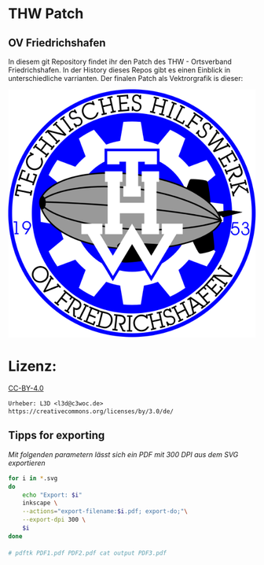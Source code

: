  THW Patch
===========
## OV Friedrichshafen

In diesem git Repository findet ihr den Patch des THW - Ortsverband  Friedrichshafen.
In der History dieses Repos gibt es einen Einblick in unterschiedliche varrianten. Der finalen Patch als Vektrorgrafik is dieser:

![THW Path OV FN](thw_patch_ov_fn.svg)

# Lizenz:
[CC-BY-4.0](https://creativecommons.org/licenses/by/4.0/de/)
```
Urheber: L3D <l3d@c3woc.de>
https://creativecommons.org/licenses/by/3.0/de/
```

## Tipps for exporting
*Mit folgenden parametern lässt sich ein PDF mit 300 DPI aus dem SVG exportieren*
```bash
for i in *.svg
do
    echo "Export: $i"
    inkscape \
    --actions="export-filename:$i.pdf; export-do;"\
    --export-dpi 300 \
    $i
done

# pdftk PDF1.pdf PDF2.pdf cat output PDF3.pdf
```
